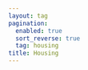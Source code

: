 ```yaml
---
layout: tag
pagination:
  enabled: true
  sort_reverse: true
  tag: housing
title: Housing
---
```


